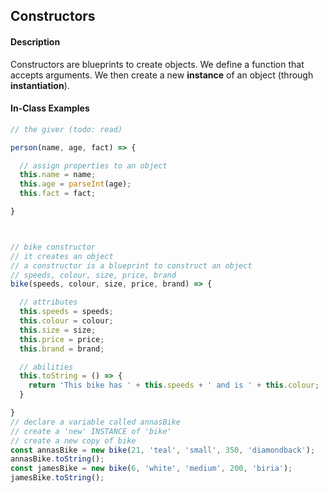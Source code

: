 ## Constructors

#### Description

Constructors are blueprints to create objects. We define a function that accepts arguments. We then create a new **instance** of an object (through **instantiation**).

#### In-Class Examples

```javascript
// the giver (todo: read)

person(name, age, fact) => {

  // assign properties to an object
  this.name = name;
  this.age = parseInt(age);
  this.fact = fact;

}



// bike constructor
// it creates an object
// a constructor is a blueprint to construct an object
// speeds, colour, size, price, brand
bike(speeds, colour, size, price, brand) => {

  // attributes
  this.speeds = speeds;
  this.colour = colour;
  this.size = size;
  this.price = price;
  this.brand = brand;

  // abilities
  this.toString = () => {
    return 'This bike has ' + this.speeds + ' and is ' + this.colour;
  }

}
// declare a variable called annasBike
// create a 'new' INSTANCE of 'bike'
// create a new copy of bike
const annasBike = new bike(21, 'teal', 'small', 350, 'diamondback');
annasBike.toString();
const jamesBike = new bike(6, 'white', 'medium', 200, 'biria');
jamesBike.toString();
```

